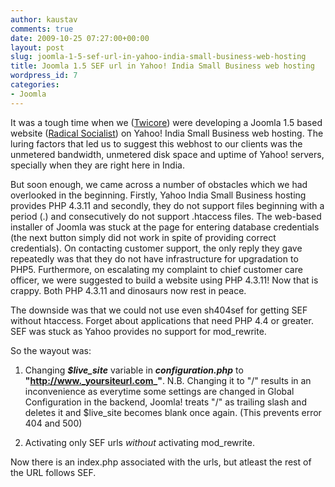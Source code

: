 ```yaml
---
author: kaustav
comments: true
date: 2009-10-25 07:27:00+00:00
layout: post
slug: joomla-1-5-sef-url-in-yahoo-india-small-business-web-hosting
title: Joomla 1.5 SEF url in Yahoo! India Small Business web hosting
wordpress_id: 7
categories:
- Joomla
---
```


It was a tough time when we ([Twicore](http://www.twicore.com/)) were developing a Joomla 1.5 based website ([Radical Socialist](http://www.radicalsocialist.in/)) on Yahoo! India Small Business web hosting. The luring factors that led us to suggest this webhost to our clients was the unmetered bandwidth, unmetered disk space and uptime of Yahoo! servers, specially when they are right here in India.<!-- more -->

But soon enough, we came across a number of obstacles which we had overlooked in the beginning. Firstly, Yahoo India Small Business hosting provides PHP 4.3.11 and secondly, they do not support files beginning with a period (.) and consecutively do not support .htaccess files. The web-based installer of Joomla was stuck at the page for entering database credentials (the next button simply did not work in spite of providing correct credentials). On contacting customer support, the only reply they gave repeatedly was that they do not have infrastructure for upgradation to PHP5. Furthermore, on escalating my complaint to chief customer care officer, we were suggested to build a website using PHP 4.3.11! Now that is crappy. Both PHP 4.3.11 and dinosaurs now rest in peace.


The downside was that we could not use even sh404sef for getting SEF without htaccess. Forget about applications that need PHP 4.4 or greater. SEF was stuck as Yahoo provides no support for mod_rewrite.

So the wayout was:



	
  1. Changing _**$live_site**_ variable in _**configuration.php**_ to **"http://www._yoursiteurl.com_"**. N.B. Changing it to "/" results in an inconvenience as everytime some settings are changed in Global Configuration in the backend, Joomla! treats "/" as trailing slash and deletes it and $live_site becomes blank once again. (This prevents error 404 and 500)

	
  2. Activating only SEF urls _without_ activating mod_rewrite.


Now there is an index.php associated with the urls, but atleast the rest of the URL follows SEF.
